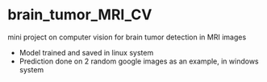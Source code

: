 # brain_tumor_MRI_CV
mini project on computer vision for brain tumor detection in MRI images

- Model trained and saved in linux system 
- Prediction done on 2 random google images as an example, in windows system
